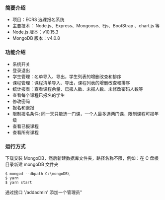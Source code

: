 ### 简要介绍
* 项目：ECRS 选课报名系统
* 主要技术： Node.js、Express、Mongoose、Ejs、BootStrap 、chart.js 等
* Node.js 版本：v10.15.3
* MongoDB 版本：v4.0.8

### 功能介绍
* 系统开关
* 登录退出
* 学生管理：名单导入、导出，学生列表的增删改查和排序
* 课程管理：课程清单导入、导出，课程列表的增删改查和排序
* 统计报表：查看课程余量、已报人数、未报人数、未修改密码人数等
* 查看每个课程已报名的学生
* 修改密码
* 报名和退报
* 限制报名条件: 同一天只能选一门课，一个人最多选两门课，限制课程可报年级
* 查看已报课程
* 查看所有课程

### 运行方式
下载安装  MongoDB，然后新建数据库文件夹，路径名称不限，例如：在 C 盘根目录新建 mongoDB 文件夹
```
$ mongod --dbpath C:\mongoDB\
$ yarn
$ yarn start
```
通过接口 '/addadmin' 添加一个管理员"
